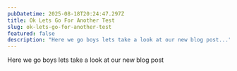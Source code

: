 ```yaml
---
pubDatetime: 2025-08-18T20:24:47.297Z
title: Ok Lets Go For Another Test
slug: ok-lets-go-for-another-test
featured: false
description: "Here we go boys lets take a look at our new blog post..."
---
```


Here we go boys lets take a look at our new blog post